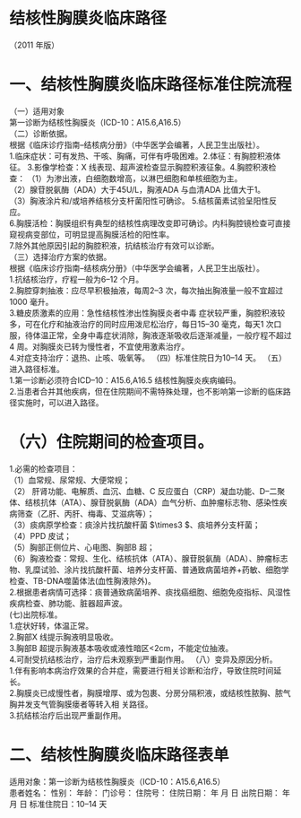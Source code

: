 # 结核性胸膜炎临床路径  
（2011 年版）  
# 一、结核性胸膜炎临床路径标准住院流程  
（一）适用对象  
第一诊断为结核性胸膜炎（ICD-10：A15.6,A16.5）  
（二）诊断依据。  
根据《临床诊疗指南–结核病分册》（中华医学会编著，人民卫生出版社）。  
1.临床症状：可有发热、干咳、胸痛，可伴有呼吸困难。2.体征：有胸腔积液体征。 3.影像学检查：X 线表现、超声波检查显示胸腔积液征象。4.胸腔积液检查： （1）为渗出液，白细胞数增高，以淋巴细胞和单核细胞为主。  
（2）腺苷脱氨酶（ADA）大于45U/L，胸液ADA 与血清ADA 比值大于1。  
（3）胸液涂片和/或培养结核分支杆菌阳性可确诊。 5.结核菌素试验呈阳性反应。  
6.胸膜活检：胸膜组织有典型的结核性病理改变即可确诊。内科胸腔镜检查可直接窥视病变部位，可明显提高胸膜活检的阳性率。  
7.除外其他原因引起的胸腔积液，抗结核治疗有效可以诊断。  
（三）选择治疗方案的依据。  
根据《临床诊疗指南–结核病分册》（中华医学会编著，人民卫生出版社）。  
1.抗结核治疗，疗程一般为6–12 个月。  
2.胸腔穿刺抽液：应尽早积极抽液，每周2–3 次，每次抽出胸液量一般不宜超过1000 毫升。  
3.糖皮质激素的应用：急性结核性渗出性胸膜炎者中毒 症状较严重，胸腔积液较多，可在化疗和抽液治疗的同时应用泼尼松治疗，每日15–30 毫克，每天1 次口服，待体温正常，全身中毒症状消除，胸液逐渐吸收后逐渐减量，一般疗程不超过4 周。对胸膜炎已转为慢性者，不宜使用激素治疗。  
4.对症支持治疗：退热、止咳、吸氧等。 （四）标准住院日为10–14 天。 （五）进入路径标准。  
1.第一诊断必须符合ICD–10：A15.6,A16.5 结核性胸膜炎疾病编码。  
2.当患者合并其他疾病，但在住院期间不需特殊处理，也不影响第一诊断的临床路径实施时，可以进入路径。  
# （六）住院期间的检查项目。  
1.必需的检查项目：  
（1）血常规、尿常规、大便常规；  
（2） 肝肾功能、电解质、血沉、血糖、C 反应蛋白（CRP）凝血功能、D–二聚体、结核抗体（ATA）、腺苷脱氨酶（ADA）血气分析、血肿瘤标志物、感染性疾病筛查（乙肝、丙肝、梅毒、艾滋病等）；  
（3）痰病原学检查：痰涂片找抗酸杆菌 $\times3 $、痰培养分支杆菌；  
（4）PPD 皮试；  
（5）胸部正侧位片、心电图、胸部B 超；  
（6）胸液检查：常规、生化、结核抗体（ATA）、腺苷脱氨酶（ADA）、肿瘤标志物、乳糜试验、涂片找抗酸杆菌、培养分支杆菌、普通致病菌培养+药敏、细胞学检查、TB-DNA噬菌体法(血性胸液除外)。  
2.根据患者病情可选择：痰普通致病菌培养、痰找癌细胞、细胞免疫指标、风湿性疾病检查、肺功能、脏器超声波。  
(七)出院标准。  
1.症状好转，体温正常。  
2.胸部X 线提示胸液明显吸收。  
3.胸部B 超提示胸液基本吸收或液性暗区<2cm，不能定位抽液。  
4.可耐受抗结核治疗，治疗后未观察到严重副作用。 （八）变异及原因分析。  
1.伴有影响本病治疗效果的合并症，需要进行相关诊断和治疗，导致住院时间延长。  
2.胸膜炎已成慢性者，胸膜增厚、或为包裹、分房分隔积液，或结核性脓胸、脓气胸并发支气管胸膜瘘者等转入相 关路径。  
3.抗结核治疗后出现严重副作用。  
# 二、结核性胸膜炎临床路径表单  
适用对象：第一诊断为结核性胸膜炎（ICD-10：A15.6,A16.5）  
患者姓名：            性别：    年龄：     门诊号：          住院号：          住院日期：     年   月   日 出院日期：     年    月    日  标准住院日：10–14 天  
